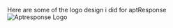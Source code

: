 Here are some of the logo design i did for aptResponse
![Aptresponse Logo](https://github.com/udoksbobo/My-aptResponse-Design/assets/34249807/61bfd499-9761-4e62-bf5d-fedf06334da7)
